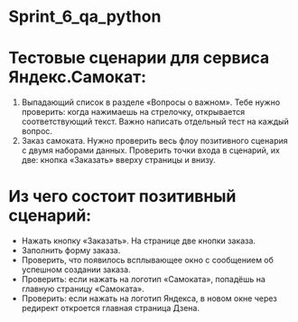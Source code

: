# Sprint_6_qa_python
# Тестовые сценарии для сервиса Яндекс.Самокат:

1. Выпадающий список в разделе «Вопросы о важном». Тебе нужно проверить: когда нажимаешь на стрелочку, открывается соответствующий текст. Важно написать отдельный тест на каждый вопрос.
2. Заказ самоката. Нужно проверить весь флоу позитивного сценария с двумя наборами данных. Проверить точки входа в сценарий, их две: кнопка «Заказать» вверху страницы и внизу.

# Из чего состоит позитивный сценарий:
- Нажать кнопку «Заказать». На странице две кнопки заказа.
- Заполнить форму заказа.
- Проверить, что появилось всплывающее окно с сообщением об успешном создании заказа.
- Проверить: если нажать на логотип «Самоката», попадёшь на главную страницу «Самоката».
- Проверить: если нажать на логотип Яндекса, в новом окне через редирект откроется главная страница Дзена.




